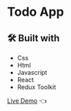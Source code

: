 # Todo App

## 🛠️ Built with

- Css
- Html
- Javascript
- React
- Redux Toolkit

[Live Demo](https://furip0x.github.io/react_redux_toolkit_todo_app/) :point_left:
